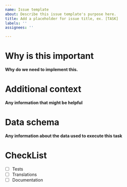 ```yaml
---
name: Issue template
about: Describe this issue template's purpose here.
title: Add a placeholder for issue title, ex. [TASK]
labels: ''
assignees: ''

---
```

# Why is this important
**Why do we need to implement this.**

# Additional context
**Any information that might be helpful**

# Data schema
**Any information about the data used to execute this task**

# CheckList
- [ ] Tests
- [ ] Translations
- [ ] Documentation

